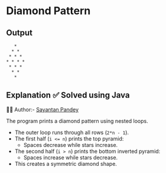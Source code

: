 # Diamond Pattern

## Output
```
   * 
  * * 
 * * * 
* * * * 
 * * * 
  * * 
   * 
```


## Explanation ✅ Solved using Java 
👨‍💻 Author:- [Sayantan Pandey](https://github.com/sayantan-pandey)

The program prints a diamond pattern using nested loops.  
- The outer loop runs through all rows (`2*n - 1`).  
- The first half (`i <= n`) prints the top pyramid:
  - Spaces decrease while stars increase.  
- The second half (`i > n`) prints the bottom inverted pyramid:
  - Spaces increase while stars decrease.  
- This creates a symmetric diamond shape.
